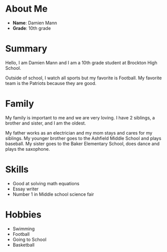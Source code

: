 # About Me
- **Name**: Damien Mann
- **Grade**: 10th grade

# Summary
Hello, I am Damien Mann and I am a 10th grade student at Brockton High School. 

Outside of school, I watch all sports but my favorite is Football. My favorite team is the Patriots because they are good.

# Family
My family is important to me and we are very loving. I have 2 siblings, a brother and sister, and I am the oldest. 

My father works as an electrician and my mom stays and cares for my siblings. My younger brother goes to the Ashfield Middle School and plays baseball. My sister goes to the Baker Elementary School, does dance and plays the saxophone.

# Skills
- Good at solving math equations
- Essay writer
- Number 1 in Middle school science fair

# Hobbies
- Swimming 
- Football 
- Going to School
- Basketball